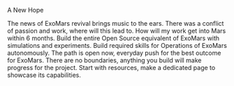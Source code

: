 A New Hope

The news of ExoMars revival brings music to the ears. There was a conflict of passion and work, where will this lead to. 
How will my work get into  Mars within 6 months. 
Build the entire Open Source equivalent of ExoMars with simulations and experiments. Build required skills for Operations of ExoMars autonomously.
The path is open now, everyday push for the best outcome for ExoMars. 
There are no boundaries, anything you build will make progress for the project. Start with resources, make a dedicated page to showcase its capabilities.